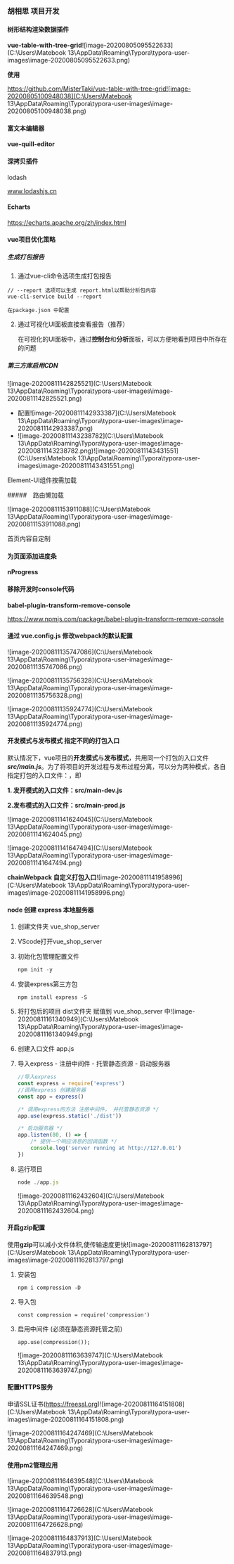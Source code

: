 ### 胡相思 项目开发

#### 树形结构渲染数据插件

**vue-table-with-tree-grid**![image-20200805095522633](C:\Users\Matebook 13\AppData\Roaming\Typora\typora-user-images\image-20200805095522633.png)

**使用**

https://github.com/MisterTaki/vue-table-with-tree-grid![image-20200805100948038](C:\Users\Matebook 13\AppData\Roaming\Typora\typora-user-images\image-20200805100948038.png)

#### 富文本编辑器

**vue-quill-editor**

#### 深拷贝插件

lodash

www.lodashjs.cn

#### Echarts

https://echarts.apache.org/zh/index.html

#### vue项目优化策略

##### 生成打包报告

1. 通过vue-cli命令选项生成打包报告

````
// --report 选项可以生成 report.html以帮助分析包内容
vue-cli-service build --report

在package.json 中配置
````

2. 通过可视化UI面板直接查看报告（推荐）

   在可视化的UI面板中，通过**控制台**和**分析**面板，可以方便地看到项目中所存在的问题

##### 第三方库启用CDN

![image-20200811142825521](C:\Users\Matebook 13\AppData\Roaming\Typora\typora-user-images\image-20200811142825521.png)

- 配置![image-20200811142933387](C:\Users\Matebook 13\AppData\Roaming\Typora\typora-user-images\image-20200811142933387.png)
- ![image-20200811143238782](C:\Users\Matebook 13\AppData\Roaming\Typora\typora-user-images\image-20200811143238782.png)![image-20200811143431551](C:\Users\Matebook 13\AppData\Roaming\Typora\typora-user-images\image-20200811143431551.png)

Element-UI组件按需加载

#####　路由懒加载

![image-20200811153911088](C:\Users\Matebook 13\AppData\Roaming\Typora\typora-user-images\image-20200811153911088.png)

首页内容自定制

#### 为页面添加进度条

**nProgress**

#### 移除开发时console代码 

**babel-plugin-transform-remove-console**

https://www.npmjs.com/package/babel-plugin-transform-remove-console

#### 通过 vue.config.js 修改webpack的默认配置

![image-20200811135747086](C:\Users\Matebook 13\AppData\Roaming\Typora\typora-user-images\image-20200811135747086.png)

![image-20200811135756328](C:\Users\Matebook 13\AppData\Roaming\Typora\typora-user-images\image-20200811135756328.png)

![image-20200811135924774](C:\Users\Matebook 13\AppData\Roaming\Typora\typora-user-images\image-20200811135924774.png)

#### 开发模式与发布模式 指定不同的打包入口

默认情况下，vue项目的**开发模式**与**发布模式**，共用同一个打包的入口文件***src/main.js***。为了将项目的开发过程与发布过程分离，可以分为两种模式，各自指定打包的入口文件：，即

**1. 发开模式的入口文件：src/main-dev.js**

**2.发布模式的入口文件：src/main-prod.js**

![image-20200811141624045](C:\Users\Matebook 13\AppData\Roaming\Typora\typora-user-images\image-20200811141624045.png)

![image-20200811141647494](C:\Users\Matebook 13\AppData\Roaming\Typora\typora-user-images\image-20200811141647494.png)

**chainWebpack 自定义打包入口**![image-20200811141958996](C:\Users\Matebook 13\AppData\Roaming\Typora\typora-user-images\image-20200811141958996.png)

#### node 创建 express 本地服务器

1. 创建文件夹 vue_shop_server

2. VScode打开vue_shop_server

3. 初始化包管理配置文件

   ```javascript
   npm init -y
   ```

4. 安装express第三方包

   ```
   npm install express -S
   ```

5. 将打包后的项目 dist文件夹 赋值到 vue_shop_server 中![image-20200811161340949](C:\Users\Matebook 13\AppData\Roaming\Typora\typora-user-images\image-20200811161340949.png)

6. 创建入口文件 app.js

7. 导入express - 注册中间件 - 托管静态资源 - 启动服务器

   ```javascript
   //导入express
   const express = require('express')
   //调用express 创建服务器
   const app = express()
   
   /* 调用express的方法 注册中间件， 并托管静态资源 */
   app.use(express.static('./dist'))
   
   /* 启动服务器 */
   app.listen(80, () => {
       /* 提供一个响应消息的回调函数 */
       console.log('server running at http://127.0.01')
   })
   ```

8. 运行项目

   ```javascript
   node ./app.js
   ```

   ![image-20200811162432604](C:\Users\Matebook 13\AppData\Roaming\Typora\typora-user-images\image-20200811162432604.png)

#### 开启gzip配置

使用**gzip**可以减小文件体积,使传输速度更快![image-20200811162813797](C:\Users\Matebook 13\AppData\Roaming\Typora\typora-user-images\image-20200811162813797.png)

1. 安装包

   ```
   npm i compression -D
   ```

2. 导入包

   ```
   const compression = require('compression')
   ```

3. 启用中间件 (必须在静态资源托管之前)

   ```
   app.use(compression());
   ```

   ![image-20200811163639747](C:\Users\Matebook 13\AppData\Roaming\Typora\typora-user-images\image-20200811163639747.png)

#### 配置HTTPS服务

申请SSL证书(https://freessl.org)![image-20200811164151808](C:\Users\Matebook 13\AppData\Roaming\Typora\typora-user-images\image-20200811164151808.png)

![image-20200811164247469](C:\Users\Matebook 13\AppData\Roaming\Typora\typora-user-images\image-20200811164247469.png)

#### 使用pm2管理应用

![image-20200811164639548](C:\Users\Matebook 13\AppData\Roaming\Typora\typora-user-images\image-20200811164639548.png)

![image-20200811164726628](C:\Users\Matebook 13\AppData\Roaming\Typora\typora-user-images\image-20200811164726628.png)

![image-20200811164837913](C:\Users\Matebook 13\AppData\Roaming\Typora\typora-user-images\image-20200811164837913.png)